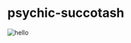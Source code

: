 # psychic-succotash
![hello](https://i.insider.com/601441dd6dfbe10018e00c25?width=1136&format=jpeg)
